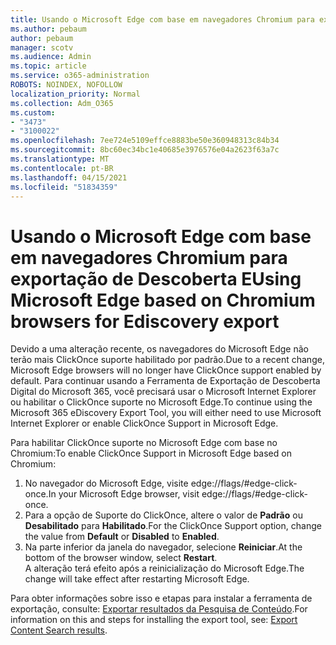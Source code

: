 ```yaml
---
title: Usando o Microsoft Edge com base em navegadores Chromium para exportação de Descoberta E
ms.author: pebaum
author: pebaum
manager: scotv
ms.audience: Admin
ms.topic: article
ms.service: o365-administration
ROBOTS: NOINDEX, NOFOLLOW
localization_priority: Normal
ms.collection: Adm_O365
ms.custom:
- "3473"
- "3100022"
ms.openlocfilehash: 7ee724e5109effce8883be50e360948313c84b34
ms.sourcegitcommit: 8bc60ec34bc1e40685e3976576e04a2623f63a7c
ms.translationtype: MT
ms.contentlocale: pt-BR
ms.lasthandoff: 04/15/2021
ms.locfileid: "51834359"
---
```

# <a name="using-microsoft-edge-based-on-chromium-browsers-for-ediscovery-export"></a><span data-ttu-id="5a10d-102">Usando o Microsoft Edge com base em navegadores Chromium para exportação de Descoberta E</span><span class="sxs-lookup"><span data-stu-id="5a10d-102">Using Microsoft Edge based on Chromium browsers for Ediscovery export</span></span>

<span data-ttu-id="5a10d-103">Devido a uma alteração recente, os navegadores do Microsoft Edge não terão mais ClickOnce suporte habilitado por padrão.</span><span class="sxs-lookup"><span data-stu-id="5a10d-103">Due to a recent change, Microsoft Edge browsers will no longer have ClickOnce support enabled by default.</span></span> <span data-ttu-id="5a10d-104">Para continuar usando a Ferramenta de Exportação de Descoberta Digital do Microsoft 365, você precisará usar o Microsoft Internet Explorer ou habilitar o ClickOnce suporte no Microsoft Edge.</span><span class="sxs-lookup"><span data-stu-id="5a10d-104">To continue using the Microsoft 365 eDiscovery Export Tool, you will either need to use Microsoft Internet Explorer or enable ClickOnce Support in Microsoft Edge.</span></span> 

<span data-ttu-id="5a10d-105">Para habilitar ClickOnce suporte no Microsoft Edge com base no Chromium:</span><span class="sxs-lookup"><span data-stu-id="5a10d-105">To enable ClickOnce Support in Microsoft Edge based on Chromium:</span></span> 
1. <span data-ttu-id="5a10d-106">No navegador do Microsoft Edge, visite edge://flags/#edge-click-once.</span><span class="sxs-lookup"><span data-stu-id="5a10d-106">In your Microsoft Edge browser, visit edge://flags/#edge-click-once.</span></span>
2. <span data-ttu-id="5a10d-107">Para a opção de Suporte do ClickOnce, altere o valor de **Padrão** ou **Desabilitado** para **Habilitado**.</span><span class="sxs-lookup"><span data-stu-id="5a10d-107">For the ClickOnce Support option, change the value from **Default** or **Disabled** to **Enabled**.</span></span> 
3. <span data-ttu-id="5a10d-108">Na parte inferior da janela do navegador, selecione **Reiniciar**.</span><span class="sxs-lookup"><span data-stu-id="5a10d-108">At the bottom of the browser window, select **Restart**.</span></span> <br>
 <span data-ttu-id="5a10d-109">A alteração terá efeito após a reinicialização do Microsoft Edge.</span><span class="sxs-lookup"><span data-stu-id="5a10d-109">The change will take effect after restarting Microsoft Edge.</span></span> 

<span data-ttu-id="5a10d-110">Para obter informações sobre isso e etapas para instalar a ferramenta de exportação, consulte: [ Exportar resultados da Pesquisa de Conteúdo](https://docs.microsoft.com/microsoft-365/compliance/export-search-results).</span><span class="sxs-lookup"><span data-stu-id="5a10d-110">For information on this and steps for installing the  export tool, see: [ Export Content Search results](https://docs.microsoft.com/microsoft-365/compliance/export-search-results).</span></span>